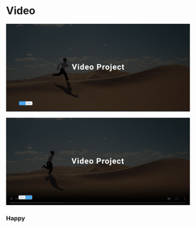 # Video

![alt text](<Screenshot 2024-02-22 071945.png>) 



![alt text](<Screenshot 2024-02-22 072009.png>)


### Happy 
